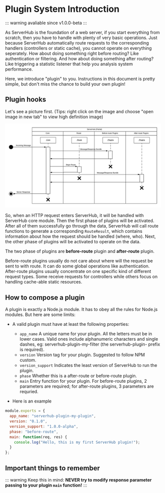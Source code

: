 # Plugin System Introduction

::: warning
avaliable since v1.0.0-beta
:::

As ServerHub is the foundation of a web server, if you start everything from scratch, then you have to handle with plenty of very basic operations. Just because ServerHub automatically route requests to the corresponding handlers (controllers or static cache), you cannot operate on everything seperately. How about doing something right before routing? Like authentication or filtering. And how about doing something after routing? Like triggering a statistic listener that help you analysis system performance.

Here, we introduce "plugin" to you. Instructions in this document is pretty simple, but don't miss the chance to build your own plugin!

## Plugin hooks

Let's see a picture first. (Tips: right click on the image and choose "open image in new tab" to view high definition image)

![plugin](/assets/serverhub-module-plugin-sequence.png)

So, when an HTTP request enters ServerHub, it will be handled with ServerHub core module. Then the first phase of plugins will be activated. After all of them successfully go through the data, ServerHub will call route functions to generate a corresponding `RouteResult`, which contains information about how the request should be handled (where, who). Next, the other phase of plugins will be activated to operate on the data.

The two phase of plugins are **before-route** plugin and **after-route** plugin.

Before-route plugins usually do not care about where will the request be sent to with route. It can do some global operations like authentication. After-route plugins usually concentrate on one specific kind of different request types. Some receive requests for controllers while others focus on handling cache-able static resources.

## How to compose a plugin

A plugin is exactly a Node.js module. It has to obey all the rules for Node.js modules. But here are some limits:

* A valid plugin must have at least the following properties:

  * `app_name` A unique name for your plugin. All the letters must be in lower cases. Valid ones include alphanumeric characters and single dashes, eg: serverhub-plugin-my-filter (the serverhub-plugin- prefix is required).
  * `version` Version tag for your plugin. Suggested to follow NPM custom.
  * `version_support` Indicates the least version of ServerHub to run the plugin.
  * `phase` Whether this is a after-route or before-route plugin.
  * `main` Entry function for your plugin. For before-route plugins, 2 parameters are required; for after-route plugins, 3 parameters are requried.

* Here is an example

```js
module.exports = {
  app_name: "serverhub-plugin-my-plugin",
  version: "0.1.0",
  version_support: "1.0.0-alpha",
  phase: "before-route",
  main: function(req, res) {
    console.log("Hello, this is my first ServerHub plugin!");
  }
};
```

## Important things to remember

::: warning Keep this in mind:
**NEVER try to modify response parameter passing to your plugin `main` function!**
:::
